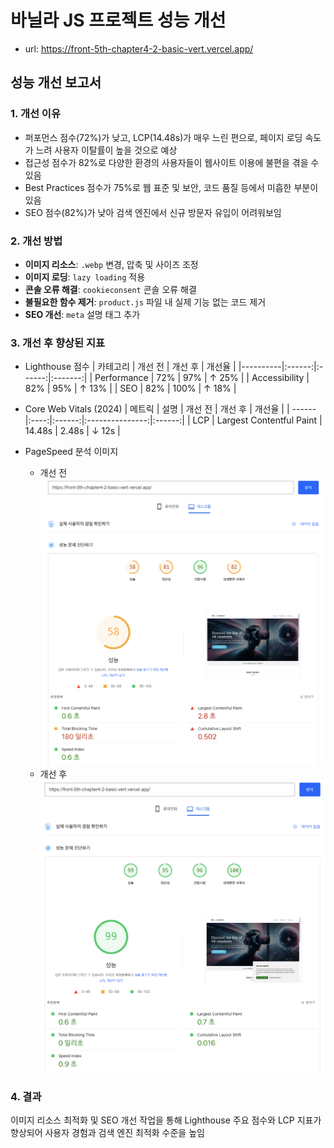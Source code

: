 # 바닐라 JS 프로젝트 성능 개선

- url: https://front-5th-chapter4-2-basic-vert.vercel.app/

## 성능 개선 보고서

### 1. 개선 이유

- 퍼포먼스 점수(72%)가 낮고, LCP(14.48s)가 매우 느린 편으로, 페이지 로딩 속도가 느려 사용자 이탈률이 높을 것으로 예상
- 접근성 점수가 82%로 다양한 환경의 사용자들이 웹사이트 이용에 불편을 겪을 수 있음
- Best Practices 점수가 75%로 웹 표준 및 보안, 코드 품질 등에서 미흡한 부분이 있음
- SEO 점수(82%)가 낮아 검색 엔진에서 신규 방문자 유입이 어려워보임

### 2. 개선 방법

- **이미지 리소스**: `.webp` 변경, 압축 및 사이즈 조정
- **이미지 로딩**: `lazy loading` 적용
- **콘솔 오류 해결**: `cookieconsent` 콘솔 오류 해결
- **불필요한 함수 제거**: `product.js` 파일 내 실제 기능 없는 코드 제거
- **SEO 개선**: `meta` 설명 태그 추가

### 3. 개선 후 향상된 지표

- Lighthouse 점수
  | 카테고리 | 개선 전 | 개선 후 | 개선율 |
  |----------|:------:|:------:|:-------:|
  | Performance | 72% | 97% | &uparrow; 25% |
  | Accessibility | 82% | 95% | &uparrow; 13% |
  | SEO | 82% | 100% | &uparrow; 18% |

- Core Web Vitals (2024)
  | 메트릭 | 설명 | 개선 전 | 개선 후 | 개선율 |
  | ------ |:----:|:------:|:---------------:|:------:|
  | LCP | Largest Contentful Paint | 14.48s | 2.48s | &downarrow; 12s |

- PageSpeed 분석 이미지
  - 개선 전
    ![before](/PageSpeed_before.png)
  - 개선 후
    ![after](/PageSpeed_after.png)

### 4. 결과

이미지 리소스 최적화 및 SEO 개선 작업을 통해 Lighthouse 주요 점수와 LCP 지표가 향상되어 사용자 경험과 검색 엔진 최적화 수준을 높임
